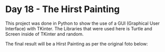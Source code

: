 # Day 18 - The Hirst Painting

This project was done in Python to show the use of a GUI (Graphical User Interface) with TKinter.
The Libraries that were used here is Turtle and Screen inside of TKinter and random.

The final result will be a Hirst Painting as per the original foto below: